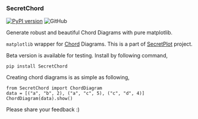 ### SecretChord

[![PyPI version](https://badge.fury.io/py/SecretChord.svg)](https://badge.fury.io/py/SecretChord)
![GitHub](https://img.shields.io/github/license/secretBiology/SecretChord)

Generate robust and beautiful Chord Diagrams with pure matplotlib.

`matplotlib` wrapper for [Chord](https://en.wikipedia.org/wiki/Chord_diagram)
Diagrams. This is a part
of [SecretPlot](https://github.com/secretBiology/SecretPlots)
project.

Beta version is available for testing. Install by following command,

    pip install SecretChord


Creating chord diagrams is as simple as following,

    from SecretChord import ChordDiagram
    data = [("a", "b", 2), ("a", "c", 5), ("c", "d", 4)]
    ChordDiagram(data).show()

Please share your feedback :)